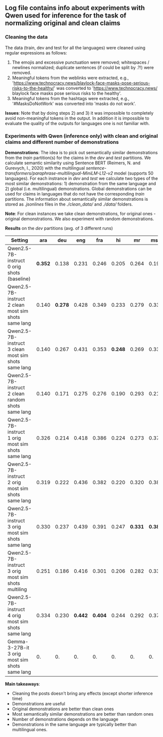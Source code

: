 ## Log file contains info about experiments with Qwen used for inference for the task of normalizing original and clean claims  

### Cleaning the data
The data (train, dev and test for all the languages) were cleaned using regular expressions as follows:
 1) The emojis and excessive punctuation were removed; whitespaces / newlines normalized; duplicate sentences (if could be split by .?!) were removed.
 2) Meaningful tokens from the weblinks were extracted, e.g., 'https://www.technocracy.news/blaylock-face-masks-pose-serious-risks-to-the-healthy/' was converted to 'https://www.technocracy.news/ blaylock face masks pose serious risks to the healthy'.
 3) Meaningful tokens from the hashtags were extracted, e.g., '#MasksDoNotWork' was converted into 'masks do not work'.

**Issues**: Note that by doing steps 2) and 3) it was impossible to completely avoid non-meaningful tokens in the output. In addition it is impossible to evaluate the quality of the outputs for languages one is not familiar with.

### Experiments with Qwen (inference only) with clean and original claims and different number of demonstrations

**Demonstrations**: The idea is to pick out semantically similar demonstrations from the _train_ partition(s) for the claims in the _dev_ and _test_ partitions. We calculate semantic similarity using Sentence BERT (Reimers, N. and Gurevych, I., 2020) with the multilingual _sentence-transformers/paraphrase-multilingual-MiniLM-L12-v2_ model (supports 50 languages). For each instrance in _dev_ and _test_ we calculate two types of the most similar demonstrations: 1) demonstration from the same language and 2) global (i.e. multilingual) demonstrations. Global demonstrations can be used for claims in languages that do not have the corresponding _train_ partitions. The information about semantically similar demonstrations is stored as _.jsonlines_ files in the _./clean_data/_ and _./data/_ folders.

**Note**: For clean instances we take clean demonstrations, for original ones - original demonstrations. We also experiment with random demonstrations.

**Results** on the _dev_ partitions (avg. of 3 different runs)

| Setting | ara | deu | eng | fra | hi | mr | msa | pa | pol | por | spa | ta | tha |
| --- | --- | --- | --- | --- | --- | --- | --- | --- | --- | --- | --- | --- | --- |
| Qwen2.5-7B-instruct <br>0 orig shots (baseline) | **0.352** | 0.138 | 0.231 | 0.246 | 0.205 | 0.264 | 0.197 | 0.247 | 0.148 | 0.288 | 0.270 | 0.329 | 0.079 |
| Qwen2.5-7B-instruct <br>2 clean most sim shots <br>same lang | 0.140 | **0.278** | 0.428 | 0.349 | 0.233 | 0.279 | 0.339 | 0.278 | 0.254 | 0.438 | 0.374 | 0.421 | 0.155 |
| Qwen2.5-7B-instruct <br>3 clean most sim shots <br>same lang | 0.140 | 0.267 | 0.431 | 0.353 | **0.248** | 0.269 | 0.335 | 0.282 | 0.255 | 0.444 | 0.389 | **0.425** | 0.174 |
| Qwen2.5-7B-instruct <br>2 clean random shots <br>same lang | 0.140 | 0.171 | 0.275 | 0.276 | 0.190 | 0.293 | 0.214 | 0.253 | 0.170 | 0.268 | 0.227 | 0.406 | 0.061 |
| Qwen2.5-7B-instruct <br>1 orig most sim shots <br>same lang | 0.326 | 0.214 | 0.418 | 0.386 | 0.224 | 0.273 | 0.370 | 0.212 | **0.288** | 0.387 | 0.369 | 0.356 | 0.184 |
| Qwen2.5-7B-instruct <br>2 orig most sim shots <br>same lang | 0.319 | 0.222 | 0.436 | 0.382 | 0.220 | 0.320 | 0.380 | 0.276 | 0.282 | **0.459** | 0.412 | 0.371 | **0.189** |
| Qwen2.5-7B-instruct <br>3 orig most sim shots <br>same lang | 0.330 | 0.237 | 0.439 | 0.391 | 0.247 | **0.331** | **0.385** | 0.302 | 0.282 | 0.451 | 0.409 | 0.411 | 0.166 |
| Qwen2.5-7B-instruct <br>3 orig most sim shots <br>multiling | 0.251 | 0.186 | 0.416 | 0.301 | 0.206 | 0.282 | 0.339 | **0.308** | 0.191 | 0.414 | 0.385 | 0.310 | 0.150 |
| Qwen2.5-7B-instruct <br>4 orig most sim shots <br>same lang | 0.334 | 0.230 | **0.442** | **0.404** | 0.244 | 0.292 | 0.378 | 0.287 | 0.267 | 0.453 | **0.417** | 0.412 | 0.139 |
| Gemma-3-27B-it <br>3 orig most sim shots <br>same lang | 0. | 0. | 0. | 0. | 0. | 0. | 0. | 0. | 0. | 0. | 0. | 0. | 0. |


**Main takeaways**:
- Cleaning the posts doesn't bring any effects (except shorter inference time)
- Demonstrations are useful
- Original demonstrations are better than clean ones
- Most semantically similar demonstrations are better than random ones
- Number of demonstrations depends on the language
- Demonstrations in the same language are typically better than multilingual ones.